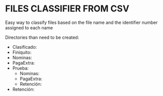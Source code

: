 # FILES CLASSIFIER FROM CSV

Easy way to classify files based on the file name and the identifier number assigned to each name 

Directories than need to be created:
- Clasificado:
- Finiquito:
- Nominas:
- PagaExtra:
- Prueba:
  - Nominas:
  - PagaExtra:
  - Retención:
- Retención:

